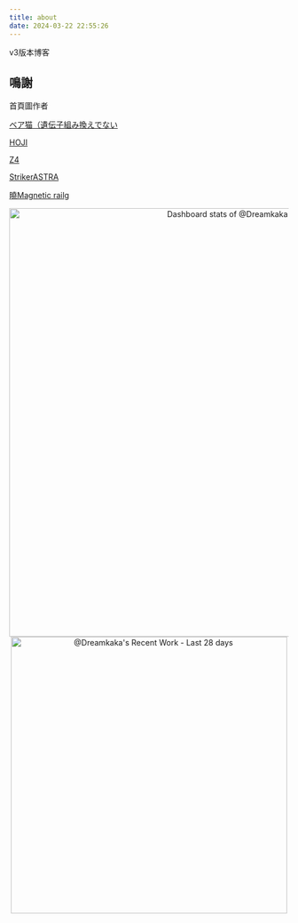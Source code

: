 ```yaml
---
title: about
date: 2024-03-22 22:55:26
---
```

v3版本博客


## 鳴謝
首頁圖作者

[ベア猫（遺伝子組み換えでない](https://www.pixiv.net/users/1368840)

[HOJI](https://www.pixiv.net/users/19133926)

[Z4](https://www.pixiv.net/users/37145769)

[StrikerASTRA](https://www.pixiv.net/users/28395074)

[曉Magnetic railg](https://www.pixiv.net/users/17294643)



<!-- Copy-paste in your Readme.md file -->

<a href="https://next.ossinsight.io/widgets/official/compose-user-dashboard-stats?user_id=97349507" target="_blank" style="display: block" align="center">
  <picture>
    <source media="(prefers-color-scheme: dark)" srcset="https://next.ossinsight.io/widgets/official/compose-user-dashboard-stats/thumbnail.png?user_id=97349507&image_size=auto&color_scheme=dark" width="771" height="auto">
    <img alt="Dashboard stats of @Dreamkaka" src="https://next.ossinsight.io/widgets/official/compose-user-dashboard-stats/thumbnail.png?user_id=97349507&image_size=auto&color_scheme=light" width="771" height="auto">
  </picture>
</a>

<!-- Made with [OSS Insight](https://ossinsight.io/) -->


<!-- Copy-paste in your Readme.md file -->

<a href="https://next.ossinsight.io/widgets/official/compose-currently-working-on?user_id=97349507&activity_type=all" target="_blank" style="display: block" align="center">
  <picture>
    <source media="(prefers-color-scheme: dark)" srcset="https://next.ossinsight.io/widgets/official/compose-currently-working-on/thumbnail.png?user_id=97349507&activity_type=all&image_size=auto&color_scheme=dark" width="497.5" height="auto">
    <img alt="@Dreamkaka's Recent Work - Last 28 days" src="https://next.ossinsight.io/widgets/official/compose-currently-working-on/thumbnail.png?user_id=97349507&activity_type=all&image_size=auto&color_scheme=light" width="497.5" height="auto">
  </picture>
</a>

<!-- Made with [OSS Insight](https://ossinsight.io/) -->
